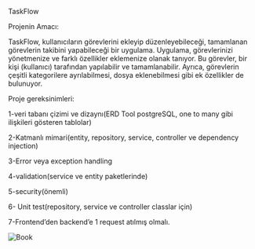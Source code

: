 TaskFlow

Projenin Amacı:

TaskFlow, kullanıcıların görevlerini ekleyip düzenleyebileceği, tamamlanan görevlerin takibini yapabileceği bir uygulama.
Uygulama, görevlerinizi yönetmenize ve farklı özellikler eklemenize olanak tanıyor.
Bu görevler, bir kişi (kullanıcı) tarafından yapılabilir ve tamamlanabilir.
Ayrıca, görevlerin çeşitli kategorilere ayrılabilmesi, dosya eklenebilmesi gibi ek özellikler de bulunuyor.



Proje gereksinimleri:

1-veri tabanı çizimi ve dizaynı(ERD Tool postgreSQL, one to many gibi ilişkileri gösteren tablolar) 

2-Katmanlı mimari(entity, repository, service, controller ve dependency injection) 

3-Error veya exception handling 

4-validation(service ve entity paketlerinde) 

5-security(önemli) 

6- Unit test(repository, service ve controller classlar için) 

7-Frontend’den backend’e 1 request atılmış olmalı.



![Book](https://github.com/user-attachments/assets/a530f51e-428b-4b72-9779-d91694c6cc1a)

